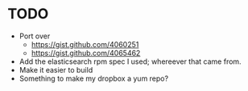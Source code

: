 # TODO

- Port over
    - https://gist.github.com/4060251
    - https://gist.github.com/4065462
- Add the elasticsearch rpm spec I used; whereever that came from.
- Make it easier to build
- Something to make my dropbox a yum repo?
